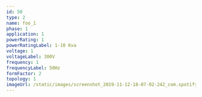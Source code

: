 ```yaml
---
id: 50
type: 2
name: foo_1
phase: 1
application: 1
powerRating: 1
powerRatingLabel: 1-10 Kva
voltage: 1
voltageLabel: 300V
frequency: 1
frequencyLabel: 50Hz
formFactor: 2
topology: 1
imageUrl: /static/images/screenshot_2019-11-12-18-07-02-242_com.spotify.music.png
---
```


